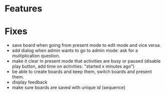# Features

# Fixes
- save board when going from present mode to edit mode and vice versa.
- add dialog when admin wants to go to admin mode: ask for a multiplication question.
- make it clear in present mode that activities are busy or paused (disable play button, add time on activities: "started x minutes ago")
- be able to create boards and keep them, switch boards and present them. 
- display feedback
- make sure boards are saved with unique id (sequence)
